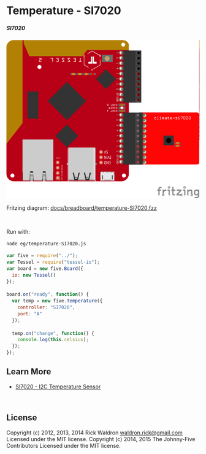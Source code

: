<!--remove-start-->

# Temperature - SI7020

<!--remove-end-->






##### SI7020



![docs/breadboard/temperature-SI7020.png](breadboard/temperature-SI7020.png)<br>

Fritzing diagram: [docs/breadboard/temperature-SI7020.fzz](breadboard/temperature-SI7020.fzz)

&nbsp;




Run with:
```bash
node eg/temperature-SI7020.js
```


```javascript
var five = require("../");
var Tessel = require("tessel-io");
var board = new five.Board({
  io: new Tessel()
});

board.on("ready", function() {
  var temp = new five.Temperature({
    controller: "SI7020",
    port: "A"
  });

  temp.on("change", function() {
    console.log(this.celsius);
  });
});

```









## Learn More

- [SI7020 - I2C Temperature Sensor](https://tessel.io/docs/climate)

&nbsp;

<!--remove-start-->

## License
Copyright (c) 2012, 2013, 2014 Rick Waldron <waldron.rick@gmail.com>
Licensed under the MIT license.
Copyright (c) 2014, 2015 The Johnny-Five Contributors
Licensed under the MIT license.

<!--remove-end-->
